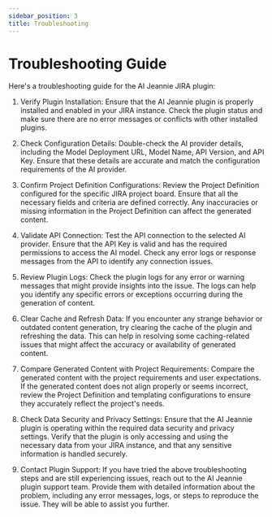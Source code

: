 ```yaml
---
sidebar_position: 3
title: Troubleshooting
---
```


# Troubleshooting Guide

Here's a troubleshooting guide for the AI Jeannie JIRA plugin:

1. Verify Plugin Installation: Ensure that the AI Jeannie plugin is properly installed and enabled in your JIRA instance. Check the plugin status and make sure there are no error messages or conflicts with other installed plugins.

2. Check Configuration Details: Double-check the AI provider details, including the Model Deployment URL, Model Name, API Version, and API Key. Ensure that these details are accurate and match the configuration requirements of the AI provider.

3. Confirm Project Definition Configurations: Review the Project Definition configured for the specific JIRA project board. Ensure that all the necessary fields and criteria are defined correctly. Any inaccuracies or missing information in the Project Definition can affect the generated content.

4. Validate API Connection: Test the API connection to the selected AI provider. Ensure that the API Key is valid and has the required permissions to access the AI model. Check any error logs or response messages from the API to identify any connection issues.

5. Review Plugin Logs: Check the plugin logs for any error or warning messages that might provide insights into the issue. The logs can help you identify any specific errors or exceptions occurring during the generation of content.

6. Clear Cache and Refresh Data: If you encounter any strange behavior or outdated content generation, try clearing the cache of the plugin and refreshing the data. This can help in resolving some caching-related issues that might affect the accuracy or availability of generated content.

7. Compare Generated Content with Project Requirements: Compare the generated content with the project requirements and user expectations. If the generated content does not align properly or seems incorrect, review the Project Definition and templating configurations to ensure they accurately reflect the project's needs.

8. Check Data Security and Privacy Settings: Ensure that the AI Jeannie plugin is operating within the required data security and privacy settings. Verify that the plugin is only accessing and using the necessary data from your JIRA instance, and that any sensitive information is handled securely.

9. Contact Plugin Support: If you have tried the above troubleshooting steps and are still experiencing issues, reach out to the AI Jeannie plugin support team. Provide them with detailed information about the problem, including any error messages, logs, or steps to reproduce the issue. They will be able to assist you further.
